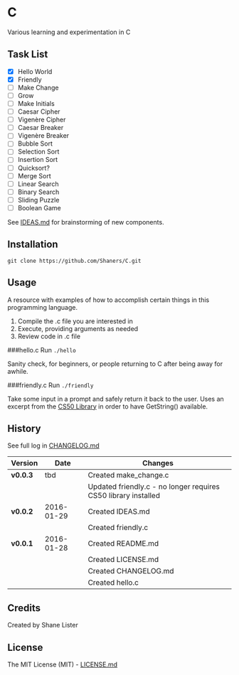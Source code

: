 # C

Various learning and experimentation in C

## Task List

- [X] Hello World
- [X] Friendly
- [ ] Make Change
- [ ] Grow
- [ ] Make Initials
- [ ] Caesar Cipher
- [ ] Vigenère Cipher
- [ ] Caesar Breaker
- [ ] Vigenère Breaker
- [ ] Bubble Sort
- [ ] Selection Sort
- [ ] Insertion Sort
- [ ] Quicksort?
- [ ] Merge Sort
- [ ] Linear Search
- [ ] Binary Search
- [ ] Sliding Puzzle
- [ ] Boolean Game

See [IDEAS.md](./IDEAS.md) for brainstorming of new components.

## Installation

```git clone https://github.com/Shaners/C.git```

## Usage

A resource with examples of how to accomplish certain things in this programming language.

1. Compile the .c file you are interested in
2. Execute, providing arguments as needed
3. Review code in .c file

###hello.c
Run ```./hello```

Sanity check, for beginners, or people returning to C after being away for awhile.

###friendly.c
Run ```./friendly```

Take some input in a prompt and safely return it back to the user. Uses an excerpt from the [CS50 Library](https://manual.cs50.net/library/) in order to have GetString() available.

## History

See full log in [CHANGELOG.md](./CHANGELOG.md)

| Version | Date | Changes |
| ------- | ---- | ------- |
| **v0.0.3** | tbd | Created make_change.c |
| | | Updated friendly.c - no longer requires CS50 library installed
| **v0.0.2** | 2016-01-29 | Created IDEAS.md |
| | | Created friendly.c |
| **v0.0.1** | 2016-01-28 | Created README.md |
| | | Created LICENSE.md |
| | | Created CHANGELOG.md |
| | | Created hello.c |

## Credits

Created by Shane Lister

## License

The MIT License (MIT) - [LICENSE.md](./LICENSE.md)